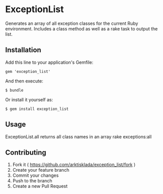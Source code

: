 # ExceptionList

Generates an array of all exception classes for the current Ruby environment.
Includes a class method as well as a rake task to output the list.

## Installation

Add this line to your application's Gemfile:

    gem 'exception_list'

And then execute:

    $ bundle

Or install it yourself as:

    $ gem install exception_list

## Usage

ExceptionList.all returns all class names in an array
rake exceptions:all

## Contributing

1. Fork it ( https://github.com/arktisklada/exception_list/fork )
2. Create your feature branch
3. Commit your changes
4. Push to the branch
5. Create a new Pull Request
